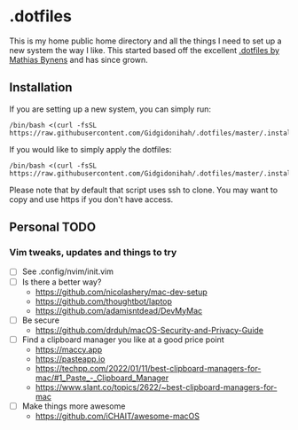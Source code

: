 # .dotfiles

This is my home public home directory and all the things I need to set up a new system the way I like.
This started based off the excellent [.dotfiles by Mathias Bynens](https://github.com/mathiasbynens/dotfiles)
and has since grown.

## Installation

If you are setting up a new system, you can simply run:
```
/bin/bash <(curl -fsSL https://raw.githubusercontent.com/Gidgidonihah/.dotfiles/master/.install/init.sh)
```

If you would like to simply apply the dotfiles:
```
/bin/bash <(curl -fsSL https://raw.githubusercontent.com/Gidgidonihah/.dotfiles/master/.install/dotfiles.sh)
```
Please note that by default that script uses ssh to clone.
You may want to copy and use https if you don't have access.

## Personal TODO

### Vim tweaks, updates and things to try

- [ ] See .config/nvim/init.vim
- [ ] Is there a better way?
    * https://github.com/nicolashery/mac-dev-setup
    * https://github.com/thoughtbot/laptop
    * https://github.com/adamisntdead/DevMyMac
- [ ] Be secure
    * https://github.com/drduh/macOS-Security-and-Privacy-Guide
- [ ] Find a clipboard manager you like at a good price point
    * https://maccy.app
    * https://pasteapp.io
    * https://techpp.com/2022/01/11/best-clipboard-managers-for-mac/#1_Paste_-_Clipboard_Manager
    * https://www.slant.co/topics/2622/~best-clipboard-managers-for-mac
- [ ] Make things more awesome
    * https://github.com/iCHAIT/awesome-macOS
